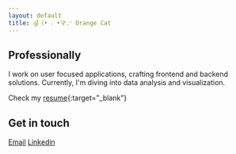 ```yaml
---
layout: default
title: ദ്ദി（• ˕ •マ.ᐟ Orange Cat
---
```


## Professionally
I work on user focused applications, crafting frontend and backend solutions. Currently, I'm diving into data analysis and visualization.

Check my [resume](http://closetcapsule.me/portfolio/){:target="_blank"}

## Get in touch
[Email](mailto:britneyiseo@gmail.com)
[Linkedin](https://linkedin.com/in/iseokhiria)





